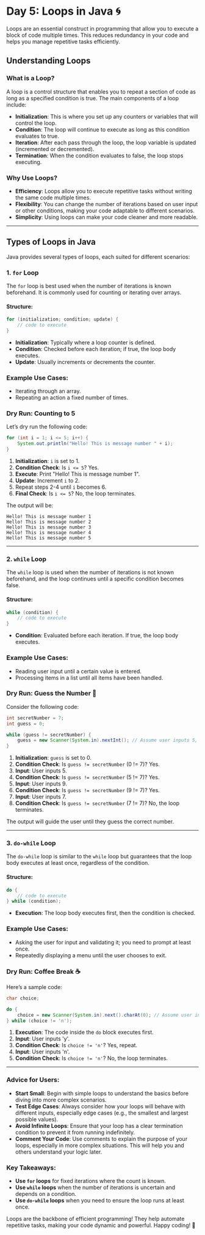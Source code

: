 
# Day 5: Loops in Java 🌀

Loops are an essential construct in programming that allow you to execute a block of code multiple times. This reduces redundancy in your code and helps you manage repetitive tasks efficiently.

## Understanding Loops

### What is a Loop?

A loop is a control structure that enables you to repeat a section of code as long as a specified condition is true. The main components of a loop include:

- **Initialization**: This is where you set up any counters or variables that will control the loop.
- **Condition**: The loop will continue to execute as long as this condition evaluates to true.
- **Iteration**: After each pass through the loop, the loop variable is updated (incremented or decremented).
- **Termination**: When the condition evaluates to false, the loop stops executing.

### Why Use Loops?

- **Efficiency**: Loops allow you to execute repetitive tasks without writing the same code multiple times.
- **Flexibility**: You can change the number of iterations based on user input or other conditions, making your code adaptable to different scenarios.
- **Simplicity**: Using loops can make your code cleaner and more readable.

---

## Types of Loops in Java

Java provides several types of loops, each suited for different scenarios:

### 1. `for` Loop

The `for` loop is best used when the number of iterations is known beforehand. It is commonly used for counting or iterating over arrays.

#### Structure:
```java
for (initialization; condition; update) {
    // code to execute
}
```

- **Initialization**: Typically where a loop counter is defined.
- **Condition**: Checked before each iteration; if true, the loop body executes.
- **Update**: Usually increments or decrements the counter.

### Example Use Cases:
- Iterating through an array.
- Repeating an action a fixed number of times.

### Dry Run: Counting to 5
Let’s dry run the following code:

```java
for (int i = 1; i <= 5; i++) {
    System.out.println("Hello! This is message number " + i);
}
```

1. **Initialization**: `i` is set to 1.
2. **Condition Check**: Is `i <= 5`? Yes.
3. **Execute**: Print "Hello! This is message number 1".
4. **Update**: Increment `i` to 2.
5. Repeat steps 2-4 until `i` becomes 6.
6. **Final Check**: Is `i <= 5`? No, the loop terminates.

The output will be:
```
Hello! This is message number 1
Hello! This is message number 2
Hello! This is message number 3
Hello! This is message number 4
Hello! This is message number 5
```

---

### 2. `while` Loop

The `while` loop is used when the number of iterations is not known beforehand, and the loop continues until a specific condition becomes false.

#### Structure:
```java
while (condition) {
    // code to execute
}
```

- **Condition**: Evaluated before each iteration. If true, the loop body executes.

### Example Use Cases:
- Reading user input until a certain value is entered.
- Processing items in a list until all items have been handled.

### Dry Run: Guess the Number 🎯
Consider the following code:

```java
int secretNumber = 7;
int guess = 0;

while (guess != secretNumber) {
    guess = new Scanner(System.in).nextInt(); // Assume user inputs 5, then 9, then 7
}
```

1. **Initialization**: `guess` is set to 0.
2. **Condition Check**: Is `guess != secretNumber` (0 != 7)? Yes.
3. **Input**: User inputs 5.
4. **Condition Check**: Is `guess != secretNumber` (5 != 7)? Yes.
5. **Input**: User inputs 9.
6. **Condition Check**: Is `guess != secretNumber` (9 != 7)? Yes.
7. **Input**: User inputs 7.
8. **Condition Check**: Is `guess != secretNumber` (7 != 7)? No, the loop terminates.

The output will guide the user until they guess the correct number.

---

### 3. `do-while` Loop

The `do-while` loop is similar to the `while` loop but guarantees that the loop body executes at least once, regardless of the condition.

#### Structure:
```java
do {
    // code to execute
} while (condition);
```

- **Execution**: The loop body executes first, then the condition is checked.

### Example Use Cases:
- Asking the user for input and validating it; you need to prompt at least once.
- Repeatedly displaying a menu until the user chooses to exit.

### Dry Run: Coffee Break ☕
Here’s a sample code:

```java
char choice;

do {
    choice = new Scanner(System.in).next().charAt(0); // Assume user inputs 'y', then 'n'
} while (choice != 'n');
```

1. **Execution**: The code inside the `do` block executes first.
2. **Input**: User inputs 'y'.
3. **Condition Check**: Is `choice != 'n'`? Yes, repeat.
4. **Input**: User inputs 'n'.
5. **Condition Check**: Is `choice != 'n'`? No, the loop terminates.

---

### Advice for Users:

- **Start Small**: Begin with simple loops to understand the basics before diving into more complex scenarios.
- **Test Edge Cases**: Always consider how your loops will behave with different inputs, especially edge cases (e.g., the smallest and largest possible values).
- **Avoid Infinite Loops**: Ensure that your loop has a clear termination condition to prevent it from running indefinitely.
- **Comment Your Code**: Use comments to explain the purpose of your loops, especially in more complex situations. This will help you and others understand your logic later.

### Key Takeaways:

- **Use `for` loops** for fixed iterations where the count is known.
- **Use `while` loops** when the number of iterations is uncertain and depends on a condition.
- **Use `do-while` loops** when you need to ensure the loop runs at least once.

Loops are the backbone of efficient programming! They help automate repetitive tasks, making your code dynamic and powerful. Happy coding! 🎉
